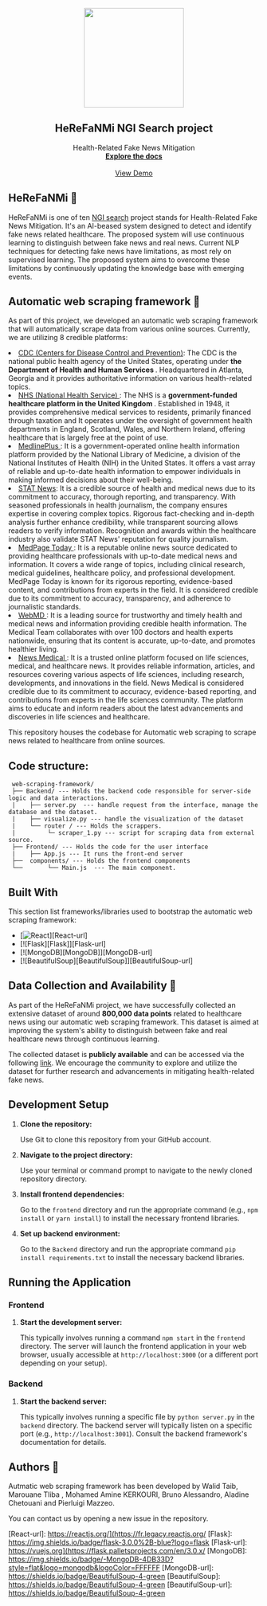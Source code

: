 <p align="center">
  <img src="https://github.com/Walid-Taib/web-scraping-framework/blob/main/NGISearch_Sticler.png" widh="200" height="200" />
</p>
<h2 align="center">HeReFaNMi NGI Search project</h2>
<p align="center">
    Health-Related Fake News Mitigation
    <br />
    <a href="https://github.com/Walid-Taib/web-scraping-framework/blob/main/documentation.pdf"><strong>Explore the docs </strong></a>
    <br />
    <br />
    <a href="http://localhost:3000/">View Demo</a>

 
</p>


## HeReFaNMi 🚀
HeReFaNMi  is one of ten <a href="https://www.zdnet.fr/blogs/l-esprit-libre/ngi-search-la-commission-europeenne-finance-dix-logiciels-open-source-de-recherche-39960000.htm"> NGI search</a> project stands for Health-Related Fake News Mitigation. It's an AI-beased system designed to detect and identify fake news related healthcare.
The proposed system will use continuous learning to distinguish between fake news and real news. Current NLP techniques for detecting fake news have limitations, as most rely on supervised learning. The proposed system aims to overcome these limitations by continuously updating the knowledge base with emerging events.

## Automatic web scraping framework 🚀
<p>As part of this project, we developed an automatic web scraping framework that will automatically scrape data from various online sources. Currently, we are utilizing 8 credible platforms:
  <li><a href="https://www.cdc.gov/">  CDC (Centers for Disease Control and Prevention)</a>:  The CDC is the national public
health agency of the United States, operating under <B> the Department of Health and Human
Services </B>. Headquartered in Atlanta, Georgia and it provides authoritative information on various
health-related topics.
</li>
<li><a href="https://www.nhs.uk/">NHS (National Health Service) </a>: The NHS is a <B> government-funded healthcare platform in the United Kingdom </B>. Established in 1948, it provides comprehensive medical services to residents, primarily financed through taxation and It operates under the oversight of government health departments in England, Scotland, Wales, and Northern Ireland, offering healthcare that is largely free at the point of use.</li>

  <li>
   <a href="https://medlineplus.gov/"> MedlinePlus </a>: It is a government-operated online health information platform provided by the National Library of Medicine, a division of the National Institutes of Health (NIH) in the United States. It offers a vast array of reliable and up-to-date health information to empower individuals in making informed decisions about their well-being.
  </li>

  <li><a href="https://www.statnews.com/ ">STAT News</a>: It is a credible source of health and medical news due to its commitment to accuracy, thorough reporting, and transparency. With seasoned professionals in health journalism, the company ensures expertise in covering complex topics. Rigorous fact-checking and in-depth analysis further enhance credibility, while transparent sourcing allows readers to verify information. Recognition and awards within the healthcare industry also validate STAT News' reputation for quality journalism.</li>

  <li><a href="https://www.medpagetoday.com/">MedPage Today </a>: It is a reputable online news source dedicated to providing healthcare professionals with up-to-date medical news and information. It covers a wide range of topics, including clinical research, medical guidelines, healthcare policy, and professional development. MedPage Today is known for its rigorous reporting, evidence-based content, and contributions from experts in the field. It is considered credible due to its commitment to accuracy, transparency, and adherence to journalistic standards.</li>

  <li><a href="https://www.webmd.com/">WebMD </a>: It is a leading source for trustworthy and timely health and medical news and information providing credible health information. The Medical Team collaborates with over 100 doctors and health experts nationwide, ensuring that its content is accurate, up-to-date, and promotes healthier living.</li>
  <li ><a href="https://www.news-medical.net/">News Medical </a> : It is a trusted online platform focused on life sciences, medical, and healthcare news. It provides reliable information, articles, and resources covering various aspects of life sciences, including research, developments, and innovations in the field. News Medical is considered credible due to its commitment to accuracy, evidence-based reporting, and contributions from experts in the life sciences community. The platform aims to educate and inform readers about the latest advancements and discoveries in life sciences and healthcare.</li>
</p>

This repository houses the codebase for Automatic web scraping to scrape news related to healthcare from online sources.

## Code structure:



```
 web-scraping-framework/
 ├── Backend/ --- Holds the backend code responsible for server-side logic and data interactions.
 |    ├── server.py  --- handle request from the interface, manage the database and the dataset.
 |    ├── visualize.py --- handle the visualization of the dataset
 |    └── router / --- Holds the scrappers.
 |         └─ scraper_1.py --- script for scraping data from external source.        
 ├── Frontend/ --- Holds the code for the user interface
 |    ├── App.js --- It runs the front-end server  
 ├──  components/ --- Holds the frontend components
 └──       └── Main.js  --- The main component.
```


## Built With

This section  list frameworks/libraries used to bootstrap the automatic web scraping framework:

* [![React][React.js]][React-url]
* [![Flask][Flask]][Flask-url]
* [![MongoDB][MongoDB]][MongoDB-url]
* [![BeautifulSoup][BeautifulSoup]][BeautifulSoup-url]

## Data Collection and Availability 🚀

As part of the HeReFaNMi project, we have successfully collected an extensive dataset of around **800,000 data points** related to healthcare news using our automatic web scraping framework. This dataset is aimed at improving the system's ability to distinguish between fake and real healthcare news through continuous learning.

The collected dataset is **publicly available** and can be accessed via the following [link](https://drive.google.com/file/d/1IUBM5LIHMhIzyfBt7vLTV5F8dgaLBmPG/view?usp=drive_link). We encourage the community to explore and utilize the dataset for further research and advancements in mitigating health-related fake news.




## Development Setup

1. **Clone the repository:**

   Use Git to clone this repository from your GitHub account.

2. **Navigate to the project directory:**

   Use your terminal or command prompt to navigate to the newly cloned repository directory.

3. **Install frontend dependencies:**

   Go to the `frontend` directory and run the appropriate command (e.g., `npm install` or `yarn install`) to install the necessary frontend libraries.

4. **Set up backend environment:**

   Go to the `Backend` directory and run the appropriate command `pip install requirements.txt` to install the necessary backend libraries.

## Running the Application

### Frontend

1. **Start the development server:**

   This typically involves running a command `npm start` in the `frontend` directory. The server will launch the frontend application in your web browser, usually accessible at `http://localhost:3000` (or a different port depending on your setup).

### Backend

1. **Start the backend server:**

   This typically involves running a specific file by `python server.py` in the `backend` directory. The backend server will typically listen on a specific port (e.g., `http://localhost:3001`). Consult the  backend framework's documentation for details.

## Authors 🚀
Autmatic web scraping framework has been developed by Walid Taib, Marouane Tliba , Mohamed Amine KERKOURI, Bruno Alessandro, Aladine Chetouani and Pierluigi Mazzeo.

You can contact us by opening a new issue in the repository.



[React.js]: https://shields.io/badge/react-black?logo=react&style=for-the-badge
[React-url]: https://reactjs.org/](https://fr.legacy.reactjs.org/
[Flask]: https://img.shields.io/badge/flask-3.0.0%2B-blue?logo=flask
[Flask-url]: https://vuejs.org](https://flask.palletsprojects.com/en/3.0.x/
[MongoDB]: https://img.shields.io/badge/-MongoDB-4DB33D?style=flat&logo=mongodb&logoColor=FFFFFF
[MongoDB-url]: https://shields.io/badge/BeautifulSoup-4-green
[BeautifulSoup]: https://shields.io/badge/BeautifulSoup-4-green
[BeautifulSoup-url]: https://shields.io/badge/BeautifulSoup-4-green



